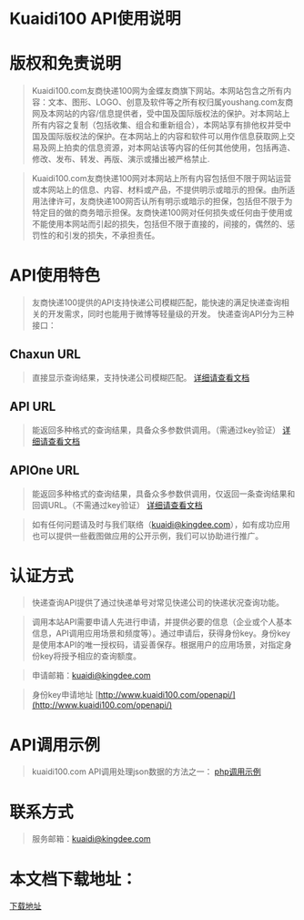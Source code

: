 # **Kuaidi100 API使用说明** #

# 版权和免责说明 #

> Kuaidi100.com友商快递100网为金蝶友商旗下网站。本网站包含之所有内容：文本、图形、LOGO、创意及软件等之所有权归属youshang.com友商网及本网站的内容/信息提供者，受中国及国际版权法的保护。对本网站上所有内容之复制（包括收集、组合和重新组合），本网站享有排他权并受中国及国际版权法的保护。在本网站上的内容和软件可以用作信息获取网上交易及网上拍卖的信息资源，对本网站该等内容的任何其他使用，包括再造、修改、发布、转发、再版、演示或播出被严格禁止.

> Kuaidi100.com友商快递100网对本网站上所有内容包括但不限于网站运营或本网站上的信息、内容、材料或产品，不提供明示或暗示的担保。由所适用法律许可，友商快递100网否认所有明示或暗示的担保，包括但不限于为特定目的做的商务暗示担保。友商快递100网对任何损失或任何由于使用或不能使用本网站而引起的损失，包括但不限于直接的，间接的，偶然的、惩罚性的和引发的损失，不承担责任。

# API使用特色 #
> 友商快递100提供的API支持快递公司模糊匹配，能快速的满足快递查询相关的开发需求，同时也能用于微博等轻量级的开发。
> 快递查询API分为三种接口：
## Chaxun URL ##
> 直接显示查询结果，支持快递公司模糊匹配。
> [详细请查看文档](http://code.google.com/p/kuaidi-api/wiki/Open_API_Chaxun_URL)
## API URL ##
> 能返回多种格式的查询结果，具备众多参数供调用。（需通过key验证）
> [详细请查看文档](http://code.google.com/p/kuaidi-api/wiki/Open_API_API_URL)

## APIOne URL ##
> 能返回多种格式的查询结果，具备众多参数供调用，仅返回一条查询结果和回调URL。（不需通过key验证）
> [详细请查看文档](http://code.google.com/p/kuaidi-api/wiki/Open_API_APIOne_URL)


> 如有任何问题请及时与我们联络（kuaidi@kingdee.com），如有成功应用也可以提供一些截图做应用的公开示例，我们可以协助进行推广。


# 认证方式 #

> 快递查询API提供了通过快递单号对常见快递公司的快递状况查询功能。

> 调用本站API需要申请人先进行申请，并提供必要的信息（企业或个人基本信息，API调用应用场景和频度等）。通过申请后，获得身份key。身份key是使用本API的唯一授权码，请妥善保存。根据用户的应用场景，对指定身份key将授予相应的查询额度。

> 申请邮箱：kuaidi@kingdee.com

> 身份key申请地址 [http://www.kuaidi100.com/openapi/](http://www.kuaidi100.com/openapi/)

# API调用示例 #
> kuaidi100.com API调用处理json数据的方法之一： [php调用示例](http://code.google.com/p/kuaidi-api/wiki/Open_API_Articles_PHP)

# 联系方式 #
> 服务邮箱：kuaidi@kingdee.com

# 本文档下载地址： #
[下载地址](http://kuaidi-api.googlecode.com/files/kuaidi100api.zip)